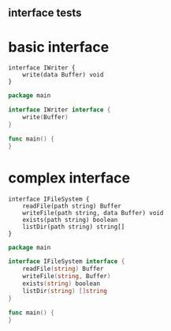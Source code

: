 interface tests
---

# basic interface
```ms
interface IWriter {
    write(data Buffer) void
}
```

```go
package main

interface IWriter interface {
    write(Buffer)
}

func main() {
}
```

# complex interface
```ms
interface IFileSystem {
    readFile(path string) Buffer
    writeFile(path string, data Buffer) void
    exists(path string) boolean
    listDir(path string) string[]
}
```

```go
package main

interface IFileSystem interface {
    readFile(string) Buffer
    writeFile(string, Buffer)
    exists(string) boolean
    listDir(string) []string
}

func main() {
}
```